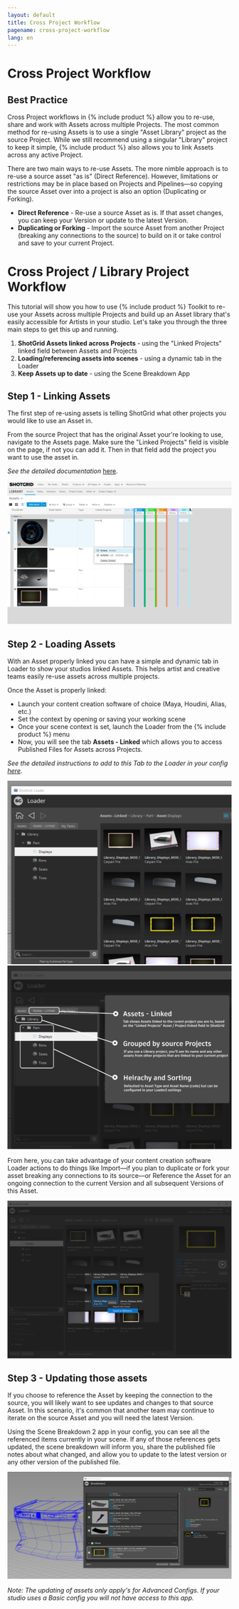 ```yaml
---
layout: default
title: Cross Project Workflow
pagename: cross-project-workflow
lang: en
---
```

# Cross Project Workflow

## Best Practice

Cross Project workflows in {% include product %} allow you to re-use, share and work with Assets across multiple Projects. The most common method for re-using Assets is to use a single "Asset Library" project as the source Project. While we still recommend using a singular "Library" project to keep it simple, {% include product %} also allows you to link Assets across any active Project.

There are two main ways to re-use Assets. The more nimble approach is to re-use a source asset "as is" (Direct Reference). However,  limitations or restrictions may be in place based on Projects and Pipelines—so copying the source Asset over into a project is also an option (Duplicating or Forking). 

* **Direct Reference** - Re-use a source Asset as is. If that asset changes, you can keep your Version or update to the latest Version.
* **Duplicating or Forking** - Import the source Asset from another Project (breaking any connections to the source) to build on it or take control and save to your current Project.



# Cross Project / Library Project Workflow
This tutorial will show you how to use {% include product %} Toolkit to re-use your Assets across multiple Projects and build up an Asset library that's easily accessible for Artists in your studio. Let's take you through the three main steps to get this up and running.

1. **ShotGrid Assets linked across Projects** - using the "Linked Projects" linked field between Assets and Projects
2. **Loading/referencing assets into scenes** - using a dynamic tab in the Loader
3. **Keep Assets up to date** - using the Scene Breakdown App


## Step 1 - Linking Assets

The first step of re-using assets is telling ShotGrid what other projects you would like to use an Asset in. 

From the source Project that has the original Asset your're looking to use, navigate to the Assets page.
Make sure the "Linked Projects" field is visible on the page, if not you can add it. Then in that field add the project you want to use the asset in.

*See the detailed documentation* [here](https://help.autodesk.com/view/SGSUB/ENU/?guid=SG_Administrator_ar_site_configuration_ar_cross_project_asset_linking_html). 

<img src="./images/cross-project/library-project-reuse.PNG" alt="Library Project Linked Projects Field"/>

## Step 2 - Loading Assets
With an Asset properly linked you can have a simple and dynamic tab in Loader to show your studios linked Assets. This helps artist and creative teams easily re-use assets across multiple projects. 

Once the Asset is properly linked:
* Launch your content creation software of choice (Maya, Houdini, Alias, etc.)
* Set the context by opening or saving your working scene 
* Once your scene context is set, launch the Loader from the {% include product %} menu
* Now, you will see the tab **Assets - Linked** which allows you to access Published Files for Assets across Projects.

*See the detailed instructions to add to this Tab to the Loader in your config [here](https://developer.shotgridsoftware.com/2088a677/).*


<img src="./images/cross-project/loader-assets-linked.png" alt="Loader Tab for Assets - Linked"/>



<img src="./images/cross-project/loader-assets-linked-description.png" alt="Loader Tab for Assets - Linked Description"/>


From here, you can take advantage of your content creation software Loader actions to do things like Import—if you plan to duplicate or fork your asset breaking any connections to its source—or Reference the Asset for an ongoing connection to the current Version and all subsequent Versions of this Asset.

<img src="./images/cross-project/loader-actions.png" alt="Loader Actions"/>

## Step 3 - Updating those assets
If you choose to reference the Asset by keeping the connection to the source, you will likely want to see updates and changes to that source Asset. In this scenario, it's common that another team may continue to iterate on the source Asset and you will need the latest Version. 

Using the Scene Breakdown 2 app in your config, you can see all the referenced items currently in your scene. If any of those references gets updated, the scene breakdown will inform you, share the published file notes about what changed, and allow you to update to the latest version or any other version of the published file. 

<img src="./images/cross-project/breakdown-cross-project.PNG" alt="Scene Breakdown 2"/>

*Note: The updating of assets only apply's for Advanced Configs. If your studio uses a Basic config you will not have access to this app.*


